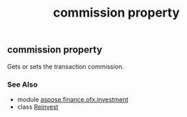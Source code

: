 ﻿---
title: commission property
second_title: Aspose.Finance for Python via .NET API References
description: 
type: docs
weight: 30
url: /python-net/aspose.finance.ofx.investment/reinvest/commission/
is_root: false
---

## commission property


Gets or sets the transaction commission.

### See Also
* module [aspose.finance.ofx.investment](../../)
* class [Reinvest](/finance/python-net/aspose.finance.ofx.investment/reinvest)
